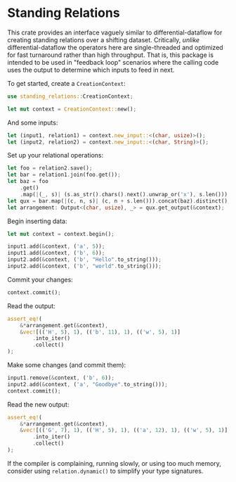 # Standing Relations
This crate provides an interface vaguely similar to differential-dataflow for creating standing
relations over a shifting dataset.
Critically, _unlike_ differential-dataflow the operators here are single-threaded and optimized for
fast turnaround rather than high throughput. That is, this package is intended to be used in
"feedback loop" scenarios where the calling code uses the output to determine which inputs to feed
in next.

To get started, create a `CreationContext`:

```rust
use standing_relations::CreationContext;

let mut context = CreationContext::new();
```

And some inputs:

```rust
let (input1, relation1) = context.new_input::<(char, usize)>();
let (input2, relation2) = context.new_input::<(char, String)>();
```

Set up your relational operations:

```rust
let foo = relation2.save();
let bar = relation1.join(foo.get());
let baz = foo
    .get()
    .map(|(_, s)| (s.as_str().chars().next().unwrap_or('x'), s.len()));
let qux = bar.map(|(c, n, s)| (c, n + s.len())).concat(baz).distinct();
let arrangement: Output<(char, usize), _> = qux.get_output(&context);
```

Begin inserting data:

```rust
let mut context = context.begin();

input1.add(&context, ('a', 5));
input1.add(&context, ('b', 6));
input2.add(&context, ('b', "Hello".to_string()));
input2.add(&context, ('b', "world".to_string()));
```

Commit your changes:

```rust
context.commit();
```

Read the output:

```rust
assert_eq!(
    &*arrangement.get(&context),
    &vec![(('H', 5), 1), (('b', 11), 1), (('w', 5), 1)]
        .into_iter()
        .collect()
);
```

Make some changes (and commit them):

```rust
input1.remove(&context, ('b', 6));
input2.add(&context, ('a', "Goodbye".to_string()));
context.commit();
```

Read the new output:
```rust
assert_eq!(
    &*arrangement.get(&context),
    &vec![(('G', 7), 1), (('H', 5), 1), (('a', 12), 1), (('w', 5), 1)]
        .into_iter()
        .collect()
);
```

If the compiler is complaining, running slowly, or using too much memory, consider using
`relation.dynamic()` to simplify your type signatures.
